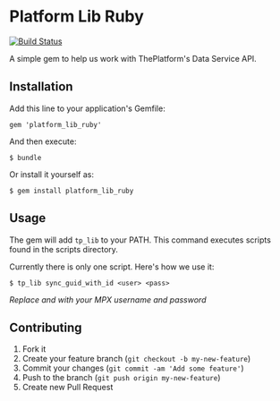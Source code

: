 # Platform Lib Ruby 

[![Build Status](https://travis-ci.org/ShawONEX/platform_lib_ruby.png)](https://travis-ci.org/ShawONEX/platform_lib_ruby)

A simple gem to help us work with ThePlatform's Data Service API.

## Installation

Add this line to your application's Gemfile:

    gem 'platform_lib_ruby'

And then execute:

    $ bundle

Or install it yourself as:

    $ gem install platform_lib_ruby

## Usage

The gem will add `tp_lib` to your PATH. This command executes scripts found in 
the scripts directory.

Currently there is only one script. Here's how we use it:

    $ tp_lib sync_guid_with_id <user> <pass>

*Replace <user> and <pass> with your MPX username and password*

## Contributing

1. Fork it
2. Create your feature branch (`git checkout -b my-new-feature`)
3. Commit your changes (`git commit -am 'Add some feature'`)
4. Push to the branch (`git push origin my-new-feature`)
5. Create new Pull Request
